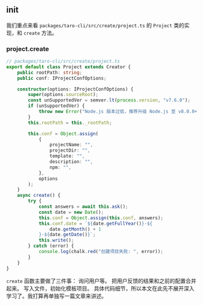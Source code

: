 
## init

我们重点来看 `packages/taro-cli/src/create/project.ts` 的 `Project` 类的实现，和 `create` 方法。

### project.create

```ts
// packages/taro-cli/src/create/project.ts
export default class Project extends Creator {
	public rootPath: string;
	public conf: IProjectConfOptions;

	constructor(options: IProjectConfOptions) {
		super(options.sourceRoot);
		const unSupportedVer = semver.lt(process.version, "v7.6.0");
		if (unSupportedVer) {
			throw new Error("Node.js 版本过低，推荐升级 Node.js 至 v8.0.0+");
		}
		this.rootPath = this._rootPath;

		this.conf = Object.assign(
			{
				projectName: "",
				projectDir: "",
				template: "",
				description: "",
				npm: "",
			},
			options
		);
	}
	async create() {
		try {
			const answers = await this.ask();
			const date = new Date();
			this.conf = Object.assign(this.conf, answers);
			this.conf.date = `${date.getFullYear()}-${
				date.getMonth() + 1
			}-${date.getDate()}`;
			this.write();
		} catch (error) {
			console.log(chalk.red("创建项目失败: ", error));
		}
	}
}
```

`create` 函数主要做了三件事：
询问用户等。
把用户反馈的结果和之前的配置合并起来。
写入文件，初始化模板项目。
具体代码细节，所以本文在此先不展开深入学习了。我打算再单独写一篇文章来讲述。
